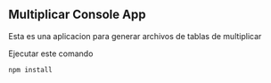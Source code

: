 ## Multiplicar Console App
Esta es una aplicacion para generar archivos de 
tablas de multiplicar


Ejecutar este comando
```
npm install
```